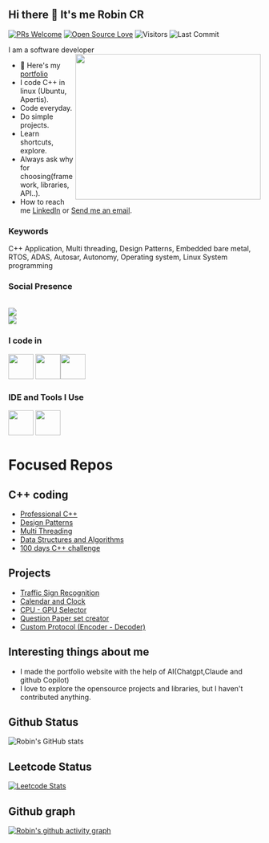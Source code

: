 ## Hi there 👋 It's me Robin CR
[![PRs Welcome](https://img.shields.io/badge/PRs-welcome-brightgreen.svg?style=flat&logo=github)](https://github.com/robin005cr)
[![Open Source Love](https://badges.frapsoft.com/os/v2/open-source.svg?v=103)](https://github.com/robin005cr)
<img alt="Visitors" src="https://komarev.com/ghpvc/?username=robin005cr&style=flat&labelColor=black&logo=github&label=PROFILE+VIEWS&color=29bf12"/>
<img alt="Last Commit" src="https://img.shields.io/github/last-commit/robin005cr/robin005cr?logo=markdown&label=LAST+UPDATE&color=29bf12&style=flat">

I am a software developer
<img align="right" width="370" height="290" src="https://i.pinimg.com/originals/47/f0/34/47f0342cec72b800463bf003eac1257e.gif">
- 🔭 Here's my [portfolio](https://robin005cr.github.io/)
- I code C++ in linux (Ubuntu, Apertis).                                          
- Code everyday.
- Do simple projects.
- Learn shortcuts, explore.
- Always ask why for choosing(framework, libraries, API..).
- How to reach me [LinkedIn](https://www.linkedin.com/in/robin-cr/) or [Send me an email](https://mail.google.com/mail/?view=cm&to=robinchovallurraju@gmail.com).

### Keywords
C++ Application, Multi threading, Design Patterns,
Embedded bare metal, RTOS,
ADAS, Autosar, Autonomy, 
Operating system, Linux System programming

### Social Presence
 <br /> [<img src="https://img.shields.io/badge/LinkedIn-0077B5?style=for-the-badge&logo=linkedin&logoColor=white" />](https://www.linkedin.com/in/robincr/) <br/> [<img src="https://img.shields.io/badge/instagram-d62976?style=for-the-badge&logo=instagram&logoColor=white" />](https://www.instagram.com/robin_c_r/)


### I code in
<img height="50" width="50" src="https://img.icons8.com/color/48/000000/c-programming.png" /> <img height="50" width="50" src="https://img.icons8.com/color/48/000000/c-plus-plus-logo.png" /><img height="50" width="50" src="https://img.icons8.com/color/48/000000/python.png" /> 

### IDE and Tools I Use
<img height="50" width="50" src="https://img.icons8.com/color/48/000000/visual-studio-code-2019.png"/> <img height="50" width="50" src="https://img.icons8.com/color/50/000000/git.png"/> 


# Focused Repos

## C++ coding
- [Professional C++](https://github.com/Robin005cr/Professional_CPP)
- [Design Patterns](https://github.com/Robin005cr/Design_Patterns)
- [Multi Threading](https://github.com/Robin005cr/multi_threading)
- [Data Structures and Algorithms](https://github.com/Robin005cr/Data_Structures_Algorithms)
- [100 days C++ challenge](https://github.com/Robin005cr/100_days_cpp_challenge)

## Projects
- [Traffic Sign Recognition](https://github.com/Robin005cr/traffic_sign_recognition)
- [Calendar and Clock](https://github.com/Robin005cr/Calendar-and-Clock)
- [CPU - GPU Selector](https://github.com/Robin005cr/CPU-GPU_Selector)
- [Question Paper set creator](https://github.com/Robin005cr/Question_Paper_Set_Creator)
- [Custom Protocol (Encoder - Decoder)](https://github.com/Robin005cr/Custom_Protocol)

## Interesting things about me
- I made the portfolio website with the help of AI(Chatgpt,Claude and github Copilot)
- I love to explore the opensource projects and libraries, but I haven't contributed anything.

## Github Status
![Robin's GitHub stats](https://github-readme-stats.vercel.app/api?username=robin005cr&theme=dark&show_icons=true&&hide=issues,contribs)

## Leetcode Status
[![Leetcode Stats](https://leetcard.jacoblin.cool/robinchovallurraju?ext=contest&theme=dark)](https://leetcode.com/robinchovallurraju/)

## Github graph
[![Robin's github activity graph](https://github-readme-activity-graph.vercel.app/graph?username=robin005cr&bg_color=000000&color=ffffff&line=51f565&point=ffffff&area=true&hide_border=true)](https://github.com/ashutosh00710/github-readme-activity-graph)
